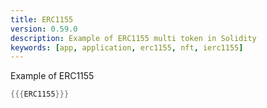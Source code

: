 ```yaml
---
title: ERC1155
version: 0.59.0
description: Example of ERC1155 multi token in Solidity
keywords: [app, application, erc1155, nft, ierc1155]
---
```


Example of ERC1155

```rust
{{{ERC1155}}}
```
